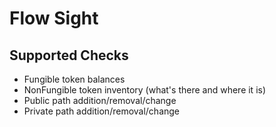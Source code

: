 # Flow Sight


## Supported Checks
* Fungible token balances
* NonFungible token inventory (what's there and where it is)
* Public path addition/removal/change
* Private path addition/removal/change
